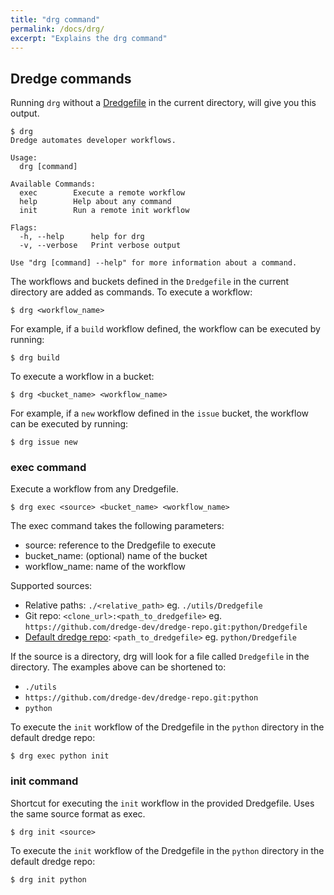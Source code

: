 ```yaml
---
title: "drg command"
permalink: /docs/drg/
excerpt: "Explains the drg command"
---
```


## Dredge commands

Running `drg` without a [Dredgefile](/docs/dredgefile/) in the current directory, will give you this output.

```
$ drg
Dredge automates developer workflows.

Usage:
  drg [command]

Available Commands:
  exec        Execute a remote workflow
  help        Help about any command
  init        Run a remote init workflow

Flags:
  -h, --help      help for drg
  -v, --verbose   Print verbose output

Use "drg [command] --help" for more information about a command.
```

The workflows and buckets defined in the `Dredgefile` in the current directory are added as commands. To execute a workflow:

```
$ drg <workflow_name>
```

For example, if a `build` workflow defined, the workflow can be executed by running:

```
$ drg build
```

To execute a workflow in a bucket:

```
$ drg <bucket_name> <workflow_name>
```

For example, if a `new` workflow defined in the `issue` bucket, the workflow can be executed by running:

```
$ drg issue new
```

### exec command

Execute a workflow from any Dredgefile.

```
$ drg exec <source> <bucket_name> <workflow_name>
```

The exec command takes the following parameters:
 * source: reference to the Dredgefile to execute
 * bucket_name: (optional) name of the bucket
 * workflow_name: name of the workflow

Supported sources:
 * Relative paths: `./<relative_path>` eg. `./utils/Dredgefile`
 * Git repo: `<clone_url>:<path_to_dredgefile>` eg. `https://github.com/dredge-dev/dredge-repo.git:python/Dredgefile`
 * [Default dredge repo](https://github.com/dredge-dev/dredge-repo): `<path_to_dredgefile>` eg. `python/Dredgefile`

If the source is a directory, drg will look for a file called `Dredgefile` in the directory. The examples above can be shortened to:
 * `./utils`
 * `https://github.com/dredge-dev/dredge-repo.git:python`
 * `python`

To execute the `init` workflow of the Dredgefile in the `python` directory in the default dredge repo:

```
$ drg exec python init
```

### init command

Shortcut for executing the `init` workflow in the provided Dredgefile. Uses the same source format as exec.

```
$ drg init <source>
```

To execute the `init` workflow of the Dredgefile in the `python` directory in the default dredge repo:

```
$ drg init python
```
